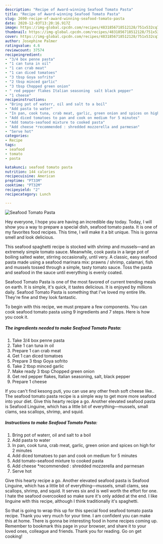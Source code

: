 ```yaml
---
description: "Recipe of Award-winning Seafood Tomato Pasta"
title: "Recipe of Award-winning Seafood Tomato Pasta"
slug: 2690-recipe-of-award-winning-seafood-tomato-pasta
date: 2020-12-03T13:20:16.917Z
image: https://img-global.cpcdn.com/recipes/4831856718512128/751x532cq70/seafood-tomato-pasta-recipe-main-photo.jpg
thumbnail: https://img-global.cpcdn.com/recipes/4831856718512128/751x532cq70/seafood-tomato-pasta-recipe-main-photo.jpg
cover: https://img-global.cpcdn.com/recipes/4831856718512128/751x532cq70/seafood-tomato-pasta-recipe-main-photo.jpg
author: Josephine Palmer
ratingvalue: 4.6
reviewcount: 37574
recipeingredient:
- "3/4 box penne pasta"
- "1 can tuna in oil"
- "1 can crab meat"
- "1 can diced tomatoes"
- "3 tbsp Goya sofrito"
- "2 tbsp minced garlic"
- "3 tbsp Chopped green onion"
- " red pepper flakes Italian seasoning  salt black pepper"
- "1 cheese"
recipeinstructions:
- "Bring pot of waterr, oil and salt to a boil"
- "Add pasta to water"
- "In pan, cook tuna, crab meat, garlic, green onion and spices on high for 2 minutes"
- "Add diced tomatoes to pan and cook on medium for 5 minutes"
- "Add tomato-seafood mixture to cooked pasta"
- "Add cheese *recommended : shredded mozzerella and parmesan"
- "Serve hot"
categories:
- Recipe
tags:
- seafood
- tomato
- pasta

katakunci: seafood tomato pasta 
nutrition: 144 calories
recipecuisine: American
preptime: "PT33M"
cooktime: "PT32M"
recipeyield: "2"
recipecategory: Lunch

---
```



![Seafood Tomato Pasta](https://img-global.cpcdn.com/recipes/4831856718512128/751x532cq70/seafood-tomato-pasta-recipe-main-photo.jpg)

Hey everyone, I hope you are having an incredible day today. Today, I will show you a way to prepare a special dish, seafood tomato pasta. It is one of my favorites food recipes. This time, I will make it a bit unique. This is gonna smell and look delicious.

This seafood spaghetti recipe is stocked with shrimp and mussels—and an extremely simple tomato sauce. Meanwhile, cook pasta in a large pot of boiling salted water, stirring occasionally, until very. A classic, easy seafood pasta made using a seafood marinara mix: prawns / shrimp, calamari, fish and mussels tossed through a simple, tasty tomato sauce. Toss the pasta and seafood in the sauce until everything is evenly coated.

Seafood Tomato Pasta is one of the most favored of current trending meals on earth. It is simple, it's quick, it tastes delicious. It is enjoyed by millions daily. Seafood Tomato Pasta is something that I've loved my entire life. They're fine and they look fantastic.


To begin with this recipe, we must prepare a few components. You can cook seafood tomato pasta using 9 ingredients and 7 steps. Here is how you cook it.

<!--inarticleads1-->

##### The ingredients needed to make Seafood Tomato Pasta:

1. Take 3/4 box penne pasta
1. Take 1 can tuna in oil
1. Prepare 1 can crab meat
1. Get 1 can diced tomatoes
1. Prepare 3 tbsp Goya sofrito
1. Take 2 tbsp minced garlic
1. Make ready 3 tbsp Chopped green onion
1. Get  red pepper flakes, Italian seasoning,  salt, black pepper
1. Prepare 1 cheese


If you can&#39;t find kesong puti, you can use any other fresh soft cheese like.. The seafood tomato pasta recipe is a simple way to get more more seafood into your diet. Give this hearty recipe a go. Another elevated seafood pasta is Seafood Linguine, which has a little bit of everything—mussels, small clams, sea scallops, shrimp, and squid. 

<!--inarticleads2-->

##### Instructions to make Seafood Tomato Pasta:

1. Bring pot of waterr, oil and salt to a boil
1. Add pasta to water
1. In pan, cook tuna, crab meat, garlic, green onion and spices on high for 2 minutes
1. Add diced tomatoes to pan and cook on medium for 5 minutes
1. Add tomato-seafood mixture to cooked pasta
1. Add cheese *recommended : shredded mozzerella and parmesan
1. Serve hot


Give this hearty recipe a go. Another elevated seafood pasta is Seafood Linguine, which has a little bit of everything—mussels, small clams, sea scallops, shrimp, and squid. It serves six and is well worth the effort for one. I hate the seafood overcooked so make sure it&#39;s only added at the end. I like linguine with this recipe, although I think traditionally it&#39;s spaghetti. 

So that is going to wrap this up for this special food seafood tomato pasta recipe. Thank you very much for your time. I am confident you can make this at home. There is gonna be interesting food in home recipes coming up. Remember to bookmark this page in your browser, and share it to your loved ones, colleague and friends. Thank you for reading. Go on get cooking!

